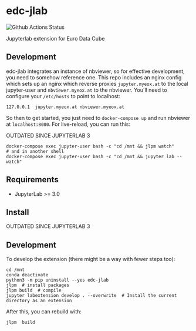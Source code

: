 # edc-jlab

![Github Actions Status](https://github.com/eurodatacube/edc-jlab.git/workflows/Build/badge.svg)

Jupyterlab extension for Euro Data Cube

## Development

edc-jlab integrates an instance of nbviewer, so for effective development, you need to somehow reference one.
This repo includes an nginx config which sets up an nginx which reverse proxies `jupyter.myeox.at` to the local jupyter-user and `nbviewer.myeox.at` to the nbviewer.
You'll need to configure your `/etc/hosts` to point to localhost:

```
127.0.0.1  jupyter.myeox.at nbviewer.myeox.at
```

So then to get started, you just need to `docker-compose up` and run nbviewer at `localhost:8080`. For live-reload, you can run this:


OUTDATED SINCE JUPYTERLAB 3
```
docker-compose exec jupyter-user bash -c "cd /mnt && jlpm watch"
# and in another shell
docker-compose exec jupyter-user bash -c "cd /mnt && jupyter lab --watch"
```


## Requirements

* JupyterLab >= 3.0

## Install

OUTDATED SINCE JUPYTERLAB 3

## Development

To develop the extension (there might be a way with fewer steps too):
```
cd /mnt
conda deactivate
python3 -m pip uninstall --yes edc-jlab
jlpm  # install packages
jlpm build  # compile
jupyter labextension develop . --overwrite  # Install the current directory as an extension
```

After this, you can rebuild with:
```
jlpm  build
```
